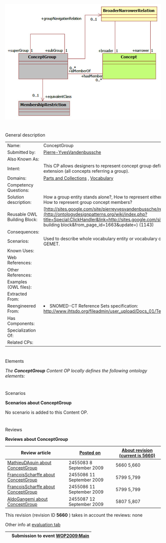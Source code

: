 [![Image:ConceptGroupPattern.jpg](images/e/e8/ConceptGroupPattern.jpg)](../Image/ConceptGroupPattern.jpg "Image:ConceptGroupPattern.jpg")





# 

 General description




|  |  |
| --- | --- |
|  Name:  |  ConceptGroup  |
|  Submitted by:  | [Pierre-YvesVandenbussche](../User/Pierre-YvesVandenbussche "User:Pierre-YvesVandenbussche")  |
|  Also Known As:  |  |
|  Intent:  |  This CP allows designers to represent concept group defined by intention (all concepts satisfying group membership condition) or by extension (all concepts referring a group).  |
|  Domains:  | [Parts and Collections](../Community/Parts_and_Collections "Community:Parts and Collections")  , [Vocabulary](../Community/Vocabulary "Community:Vocabulary")  |
|  Competency Questions:  |  |
|  Solution description:  |  How a group entity stands alone?, How to represent either a vocabulary subset, a cross vocabulary subset or a whole vocabulary?, How to represent group concept members?  |
|  Reusable OWL Building Block:  | [http://sites.google.com/site/pierreyvesvandenbussche/resources/ConceptGroup.owl](http://ontologydesignpatterns.org/wiki/index.php?title=Special:ClickHandler&link=http://sites.google.com/site/pierreyvesvandenbussche/resources/ConceptGroup.owl&message=OWL building block&from_page_id=1663&update=)  (1143)  |
|  Consequences:  |  |
|  Scenarios:  |  Used to describe whole vocabulary entity or vocabulary concepts subset. Compliant with RefSets in SNOMED-CT or themes in GEMET.  |
|  Known Uses:  |  |
|  Web References:  |  |
|  Other References:  |  |
|  Examples (OWL files):  |  |
|  Extracted From:  |  |
|  Reengineered From:  | <li>       SNOMED-CT Reference Sets specification:       <a class="external free" href="http://www.ihtsdo.org/fileadmin/user_upload/Docs_01/Technical_Docs/reference_sets.pdf" rel="nofollow" title="http://www.ihtsdo.org/fileadmin/user_upload/Docs_01/Technical_Docs/reference_sets.pdf">        http://www.ihtsdo.org/fileadmin/user_upload/Docs_01/Technical_Docs/reference_sets.pdf       </a></li> |
|  Has Components:  |  |
|  Specialization Of:  |  |
|  Related CPs:  |  |



  





# 

 Elements



_The
 __ConceptGroup__ 
 Content OP locally defines the following ontology elements:_ 




  





# 

 Scenarios




__Scenarios about ConceptGroup__ 


 No scenario is added to this Content OP.
 




# 

 Reviews




__Reviews about ConceptGroup__ 



|  Review article  | [Posted on](../Property/CreationDate "Property:CreationDate")  | [About revision (current is 5660)](../Property/ReviewAboutVersion "Property:ReviewAboutVersion")  |
| --- | --- | --- |
| [MathieuDAquin about ConceptGroup](../Reviews/MathieuDAquin_about_ConceptGroup "Reviews:MathieuDAquin about ConceptGroup")  |  2455083  8 September 2009  |  5660  5,660  |
| [FrancoisScharffe about ConceptGroup](../Community/FrancoisScharffe_about_ConceptGroup "Community:FrancoisScharffe about ConceptGroup")  |  2455086  11 September 2009  |  5799  5,799  |
| [FrancoisScharffe about ConceptGroup](../Reviews/FrancoisScharffe_about_ConceptGroup "Reviews:FrancoisScharffe about ConceptGroup")  |  2455086  11 September 2009  |  5799  5,799  |
| [AldoGangemi about ConceptGroup](../Reviews/AldoGangemi_about_ConceptGroup "Reviews:AldoGangemi about ConceptGroup")  |  2455087  12 September 2009  |  5807  5,807  |



 This revision (revision ID
 __5660__ 
 ) takes in account the reviews: none
 



 Other info at
 [evaluation tab](http://ontologydesignpatterns.org/wiki/index.php?title=Submissions:ConceptGroup&action=evaluation "http://ontologydesignpatterns.org/wiki/index.php?title=Submissions:ConceptGroup&action=evaluation") 





  






|  |  Submission to event [WOP2009:Main](http://ontologydesignpatterns.org/wiki/WOP2009:Main "WOP2009:Main")  |
| --- | --- |